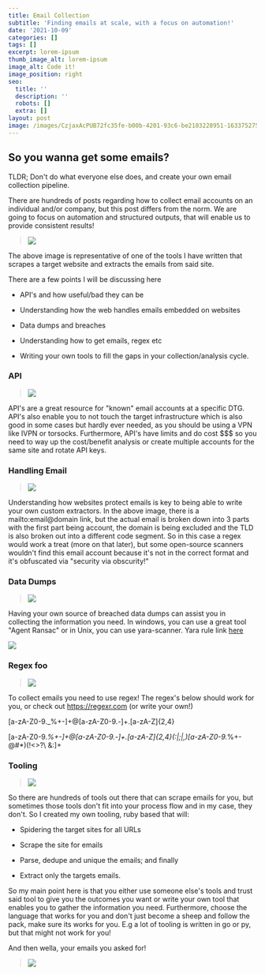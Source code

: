 ```yaml
---
title: Email Collection
subtitle: 'Finding emails at scale, with a focus on automation!'
date: '2021-10-09'
categories: []
tags: []
excerpt: lorem-ipsum
thumb_image_alt: lorem-ipsum
image_alt: Code it!
image_position: right
seo:
  title: ''
  description: ''
  robots: []
  extra: []
layout: post
image: /images/CzjaxAcPUB72fc35fe-b00b-4201-93c6-be2103228951-1633752753.png
---
```

## So you wanna get some emails?

TLDR; Don't do what everyone else does, and create your own email collection pipeline.

There are hundreds of posts regarding how to collect email accounts on an individual and/or company, but this post differs from the norm. We are going to focus on automation and structured outputs, that will enable us to provide consistent results!

> ![](/images/pIcySymeHf7c9a521a-a37c-4027-8b86-c9281ef034b4-1633752525.png)

The above image is representative of one of the tools I have written that scrapes a target website and extracts the emails from said site.

There are a few points I will be discussing here

*   API's and how useful/bad they can be

*   Understanding how the web handles emails embedded on websites

*   Data dumps and breaches

*   Understanding how to get emails, regex etc

*   Writing your own tools to fill the gaps in your collection/analysis cycle.

### API

> ![](/images/pyPsunS1OZ662eb184-41da-4a5d-b37b-abc0a7846362-1633753072.png)

API's are a great resource for "known" email accounts at a specific DTG. API's also enable you to not touch the target infrastructure which is also good in some cases but hardly ever needed, as you should be using a VPN like IVPN or torsocks. Furthermore, API's have limits and do cost $$$ so you need to way up the cost/benefit analysis or create multiple accounts for the same site and rotate API keys.

### Handling Email

> ![](/images/FuIQW7k3z1fc48274f-6a25-46b8-aec6-7e53622be1f6-1633753262.png)

Understanding how websites protect emails is key to being able to write your own custom extractors. In the above image, there is a mailto:email@domain link, but the actual email is broken down into 3 parts with the first part being account, the domain is being excluded and the TLD is also broken out into a different code segment. So in this case a regex would work a treat (more on that later), but some open-source scanners wouldn't find this email account because it's not in the correct format and it's obfuscated via "security via obscurity!"

### Data Dumps

> ![](/images/QCzONHwZTBc655e02f-2f0a-46f1-9501-502a997ffc9d-1633753483.png)

Having your own source of breached data dumps can assist you in collecting the information you need. In windows, you can use a great tool "Agent Ransac" or in Unix, you can use yara-scanner. Yara rule link [here](https://ghostbin.com/R14DM/raw)

![](/images/Gpvw4x3bJk023d9926-e1b6-43d1-bf62-d02f0baaf422-1633757430-96e67e7e.png)

### Regex foo

> ![](/images/RiajnUp3ur56c3991d-fcd9-4d28-a38e-4dd8a36fdf60-1633753566.png)

To collect emails you need to use regex! The regex's below should work for you, or check out <https://regexr.com> (or write your own!)

\[a-zA-Z0-9.\_%+-]+@\[a-zA-Z0-9.-]+.\[a-zA-Z]{2,4}

\[a-zA-Z0-9.*%+-]+@\[a-zA-Z0-9.-]+.\[a-zA-Z]{2,4}(:|;|,)\[a-zA-Z0-9.*%+-@#\*)(!<>?\ &:]+

### Tooling

> ![](/images/bGJ8FAUqlc0a14ffbe-d921-443d-9580-c3f8fc566394-1633756235.png)

So there are hundreds of tools out there that can scrape emails for you, but sometimes those tools don't fit into your process flow and in my case, they don't. So I created my own tooling, ruby based that will:

*   Spidering the target sites for all URLs

*   Scrape the site for emails

*   Parse, dedupe and unique the emails; and finally

*   Extract only the targets emails.

So my main point here is that you either use someone else's tools and trust said tool to give you the outcomes you want or write your own tool that enables you to gather the information you need. Furthermore, choose the language that works for you and don't just become a sheep and follow the pack, make sure its works for you. E.g a lot of tooling is written in go or py, but that might not work for you!

And then wella, your emails you asked for!

> ![](/images/ENxGFaLYlN482ca377-b5af-4f02-b859-ee8f58eb5f63-1633756536.png)
